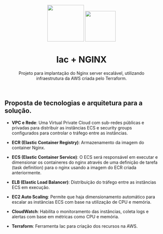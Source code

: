 <p align="center"> <image src="https://github.com/deciocferreira/Nginx-Iac/assets/12403699/02185bcd-f7ac-485f-9855-2fe2eab4b1e3" width="120" height="120">  <image src="https://github.com/deciocferreira/Nginx-Iac/assets/12403699/022c28ce-6630-4bfc-b73e-c9aa56bf3b37" width="100" height="100"> </p>
<h1 align ="center"> Iac + NGINX </h1>

<p align ="center"> Projeto para implantação do Nginx server escalável, utilizando infraestrutura da AWS criada pelo Terraform. </p>

&nbsp;

## Proposta de tecnologias e arquitetura para a solução.

- **VPC e Rede**: Uma Virtual Private Cloud com sub-redes públicas e privadas para distribuir as instâncias ECS e security groups configurados para controlar o tráfego entre as instâncias.

- **ECR (Elastic Container Registry)**: Armazenamento da imagem do container Nginx.

- **ECS (Elastic Container Service)**: O ECS será responsável em executar e dimensionar os containeres do nginx através de uma definição de tarefa (task definition) para o nginx usando a imagem do ECR criada anteriormente.
  
- **ELB (Elastic Load Balancer)**: Distribuição do tráfego entre as instâncias ECS em execução.

- **EC2 Auto Scaling**: Permite que haja dimensionamento automático para escalar as instâncias ECS com base na utilização de CPU e memória.

- **CloudWatch**: Habilita o monitoramento das instâncias, coleta logs e alertas com base em métricas como CPU e memória.

- **Terraform**: Ferramenta Iac para criação dos recursos na AWS.
